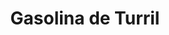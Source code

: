 ---
title: "Gasolina de Turril"
url: /santuario-de-quillacas/gasolina-de-turril/
shop: Autowerkstatt
---